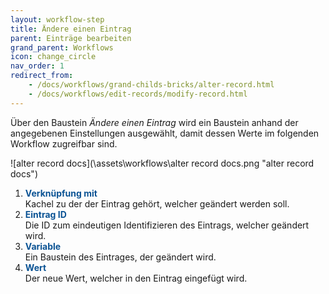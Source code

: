 ```yaml
---
layout: workflow-step
title: Ändere einen Eintrag
parent: Einträge bearbeiten
grand_parent: Workflows
icon: change_circle
nav_order: 1
redirect_from:
    - /docs/workflows/grand-childs-bricks/alter-record.html
    - /docs/workflows/edit-records/modify-record.html
---
```


Über den Baustein _Ändere einen Eintrag_ wird ein Baustein anhand der angegebenen Einstellungen ausgewählt, damit dessen Werte im folgenden Workflow zugreifbar sind.

![alter record docs](\assets\workflows\alter record docs.png "alter record docs")

1. <span style="color:#0b5394">**Verknüpfung mit**</span>  
   Kachel zu der der Eintrag gehört, welcher geändert werden soll.
2. <span style="color:#0b5394">**Eintrag ID**</span>  
   Die ID zum eindeutigen Identifizieren des Eintrags, welcher geändert wird.
3. <span style="color:#0b5394">**Variable**</span>  
   Ein Baustein des Eintrages, der geändert wird.
4. <span style="color:#0b5394">**Wert**</span>  
   Der neue Wert, welcher in den Eintrag eingefügt wird.
